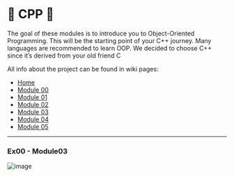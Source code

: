# 🐶 CPP 🐶

The goal of these modules is to introduce you to Object-Oriented Programming. This will be the starting point of your C++ journey. Many languages are recommended to learn OOP. We decided to choose C++ since it’s derived from your old friend C

All info about the project can be found in wiki pages:
* [Home](https://github.com/sarahmss/CPP/wiki)
* [Module 00](https://github.com/sarahmss/CPP/wiki/Module-00)
* [Module 01](https://github.com/sarahmss/CPP/wiki/Module-01)
* [Module 02](https://github.com/sarahmss/CPP/wiki/Module-02)
* [Module 03](https://github.com/sarahmss/CPP/wiki/Module-03)
* [Module 04](https://github.com/sarahmss/CPP/wiki/Module-04)
* [Module 05](https://github.com/sarahmss/CPP/wiki/Module-05)

***
### Ex00  - Module03
![image](https://user-images.githubusercontent.com/62228465/194450544-332ff53b-2e18-4516-932e-0abce924ff2b.png)
